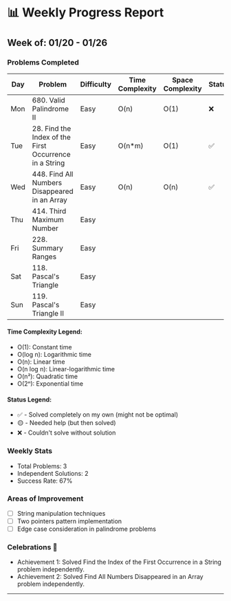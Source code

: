 # 📊 Weekly Progress Report
## Week of: 01/20 - 01/26

### Problems Completed
| Day | Problem                                                | Difficulty | Time Complexity | Space Complexity | Status |
|-----|--------------------------------------------------------|------------|-----------------|------------------|--------|
| Mon | 680. Valid Palindrome II                               | Easy       | O(n)            | O(1)             | ❌      |
| Tue | 28. Find the Index of the First Occurrence in a String | Easy       | O(n*m)          | O(1)             | ✅      |
| Wed | 448. Find All Numbers Disappeared in an Array          | Easy       | O(n)            | O(n)             | ✅      |
| Thu | 414. Third Maximum Number                              | Easy       |                 |                  |        |
| Fri | 228. Summary Ranges                                    | Easy       |                 |                  |        |
| Sat | 118. Pascal's Triangle                                 | Easy       |                 |                  |        |
| Sun | 119. Pascal's Triangle II                              | Easy       |                 |                  |        |


#### Time Complexity Legend:
- O(1): Constant time
- O(log n): Logarithmic time
- O(n): Linear time
- O(n log n): Linear-logarithmic time
- O(n²): Quadratic time
- O(2ⁿ): Exponential time

#### Status Legend:
* ✅ - Solved completely on my own (might not be optimal)
* 🟡 - Needed help (but then solved)
* ❌ - Couldn't solve without solution

### Weekly Stats
- Total Problems: 3
- Independent Solutions: 2
- Success Rate: 67%

### Areas of Improvement
- [ ] String manipulation techniques
- [ ] Two pointers pattern implementation
- [ ] Edge case consideration in palindrome problems

### Celebrations 🎉
- Achievement 1: Solved Find the Index of the First Occurrence in a String problem independently.
- Achievement 2: Solved Find All Numbers Disappeared in an Array problem independently.

---